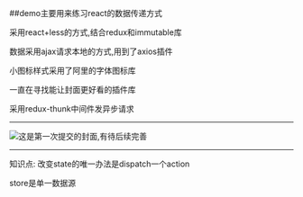 ##demo主要用来练习react的数据传递方式

采用react+less的方式,结合redux和immutable库

数据采用ajax请求本地的方式,用到了axios插件

小图标样式采用了阿里的字体图标库

一直在寻找能让封面更好看的插件库

采用redux-thunk中间件发异步请求


--------------------------------

![这是第一次提交的封面,有待后续完善](https://i.imgur.com/hCDAfkA.png)


--------------------------------
知识点:
改变state的唯一办法是dispatch一个action

store是单一数据源
